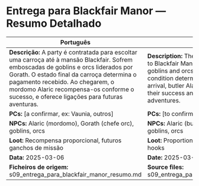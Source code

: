 # Entrega para Blackfair Manor — Resumo Detalhado

| Português | English |
|-----------|---------|
| **Descrição:** A party é contratada para escoltar uma carroça até à mansão Blackfair. Sofrem emboscadas de goblins e orcs liderados por Gorath. O estado final da carroça determina o pagamento recebido. Ao chegarem, o mordomo Alaric recompensa-os conforme o sucesso, e oferece ligações para futuras aventuras.<br> | **Description:** The party is hired to escort a cart to Blackfair Manor. They are ambushed by goblins and orcs led by Gorath. The cart’s final condition determines the payment. Upon arrival, butler Alaric rewards them based on their success and offers hooks for future adventures.<br> |
| **PCs:** [a confirmar, ex: Vaunia, outros] | **PCs:** [to confirm, e.g. Vaunia, others] |
| **NPCs:** Alaric (mordomo), Gorath (chefe orc), goblins, orcs | **NPCs:** Alaric (butler), Gorath (orc chief), goblins, orcs |
| **Loot:** Recompensa proporcional, futuros ganchos de missão | **Loot:** Proportional reward, future mission hooks |
| **Data:** 2025-03-06 | **Date:** 2025-03-06 |
| **Ficheiros de origem:** s09_entrega_para_blackfair_manor_resumo.md | **Source files:** s09_entrega_para_blackfair_manor_resumo.md |
